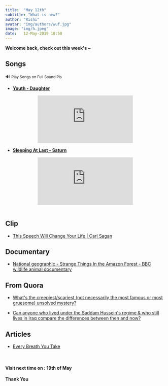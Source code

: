 ```yaml
---
title:  "May 12th"
subtitle: "What is new?"
author: "Rishi"
avatar: "img/authors/wuf.jpg"
image: "img/h.jpeg"
date:   12-May-2019 10:50
---
```


__Welcome back, check out this week's ~__

## Songs

🔊 <small>Play Songs on Full Sound Pls</small>

- __[Youth - Daughter](https://youtu.be/VEpMj-tqixs)__

<center><iframe src="https://www.youtube.com/embed/VEpMj-tqixs" frameborder="0" allow="accelerometer; autoplay; encrypted-media; gyroscope; picture-in-picture" allowfullscreen></iframe></center>

- __[Sleeping At Last - Saturn](https://youtu.be/dzNvk80XY9s)__

<center><iframe src="https://www.youtube.com/embed/dzNvk80XY9s" frameborder="0" allow="accelerometer; autoplay; encrypted-media; gyroscope; picture-in-picture" allowfullscreen></iframe></center>

<br>

## Clip

- <a href="https://www.youtube.com/watch?v=W5c59qUUnAY" target="_blank">This Speech Will Change Your Life | Carl Sagan</a>

## Documentary

- <a href="https://www.youtube.com/watch?v=fq-SQRxc7f8">National geographic - Strange Things In the Amazon Forest - BBC wildlife animal documentary</a>

## From Quora

- <a href="https://qr.ae/TWGuov" target="_blank">What's the creepiest/scariest (not necessarily the most famous or most gruesome) unsolved mystery?</a>

- <a href="https://qr.ae/TWGuoP" target="_blank">Can anyone who lived under the Saddam Hussein's regime & who still lives in Iraq compare the differences between then and now?</a>

## Articles

- <a href="https://www.damninteresting.com/nugget/every-breath-you-take/" target="_blank">Every Breath You Take</a>

<br>

#### __Visit next time on :__ __19th of May__

__Thank You__
